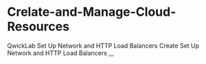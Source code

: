 # Crelate-and-Manage-Cloud-Resources
QwickLab
Set Up Network and HTTP Load Balancers
Create Set Up Network and HTTP Load Balancers
,,,
